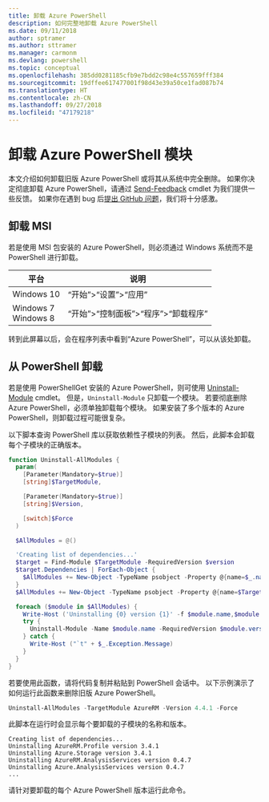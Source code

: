 ```yaml
---
title: 卸载 Azure PowerShell
description: 如何完整地卸载 Azure PowerShell
ms.date: 09/11/2018
author: sptramer
ms.author: sttramer
ms.manager: carmonm
ms.devlang: powershell
ms.topic: conceptual
ms.openlocfilehash: 385dd0281185cfb9e7bdd2c98e4c557659fff384
ms.sourcegitcommit: 19dffee617477001f98d43e39a50ce1fad087b74
ms.translationtype: HT
ms.contentlocale: zh-CN
ms.lasthandoff: 09/27/2018
ms.locfileid: "47179218"
---
```

# <a name="uninstall-the-azure-powershell-module"></a>卸载 Azure PowerShell 模块

本文介绍如何卸载旧版 Azure PowerShell 或将其从系统中完全删除。 如果你决定彻底卸载 Azure PowerShell，请通过 [Send-Feedback](/powershell/module/azurerm.profile/send-feedback) cmdlet 为我们提供一些反馈。
如果你在遇到 bug 后[提出 GitHub 问题](https://github.com/azure/azure-powershell/issues)，我们将十分感激。

## <a name="uninstall-msi"></a>卸载 MSI

若是使用 MSI 包安装的 Azure PowerShell，则必须通过 Windows 系统而不是 PowerShell 进行卸载。

| 平台 | 说明 |
|----------|--------------|
| Windows 10 | “开始”>“设置”>“应用” |
| Windows 7 </br>Windows 8 | “开始”>“控制面板”>“程序”>“卸载程序” |

转到此屏幕以后，会在程序列表中看到“Azure PowerShell”，可以从该处卸载。

## <a name="uninstall-from-powershell"></a>从 PowerShell 卸载

若是使用 PowerShellGet 安装的 Azure PowerShell，则可使用 [Uninstall-Module](/powershell/module/powershellget/uninstall-module) cmdlet。 但是，`Uninstall-Module` 只卸载一个模块。 若要彻底删除 Azure PowerShell，必须单独卸载每个模块。 如果安装了多个版本的 Azure PowerShell，则卸载过程可能很复杂。

以下脚本查询 PowerShell 库以获取依赖性子模块的列表。 然后，此脚本会卸载每个子模块的正确版本。

```powershell
function Uninstall-AllModules {
  param(
    [Parameter(Mandatory=$true)]
    [string]$TargetModule,

    [Parameter(Mandatory=$true)]
    [string]$Version,

    [switch]$Force
  )

  $AllModules = @()

  'Creating list of dependencies...'
  $target = Find-Module $TargetModule -RequiredVersion $version
  $target.Dependencies | ForEach-Object {
    $AllModules += New-Object -TypeName psobject -Property @{name=$_.name; version=$_.requiredversion}
  }
  $AllModules += New-Object -TypeName psobject -Property @{name=$TargetModule; version=$Version}

  foreach ($module in $AllModules) {
    Write-Host ('Uninstalling {0} version {1}' -f $module.name,$module.version)
    try {
      Uninstall-Module -Name $module.name -RequiredVersion $module.version -Force:$Force -ErrorAction Stop
    } catch {
      Write-Host ("`t" + $_.Exception.Message)
    }
  }
}
```

若要使用此函数，请将代码复制并粘贴到 PowerShell 会话中。 以下示例演示了如何运行此函数来删除旧版 Azure PowerShell。

```powershell
Uninstall-AllModules -TargetModule AzureRM -Version 4.4.1 -Force
```

此脚本在运行时会显示每个要卸载的子模块的名称和版本。

```output
Creating list of dependencies...
Uninstalling AzureRM.Profile version 3.4.1
Uninstalling Azure.Storage version 3.4.1
Uninstalling AzureRM.AnalysisServices version 0.4.7
Uninstalling Azure.AnalysisServices version 0.4.7
...
```

请针对要卸载的每个 Azure PowerShell 版本运行此命令。
